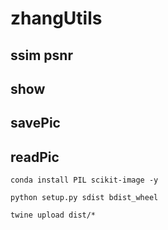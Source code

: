 # zhangUtils

## ssim psnr
## show
## savePic
## readPic

```
conda install PIL scikit-image -y
```



```shell
python setup.py sdist bdist_wheel
```

```shell
twine upload dist/*
```
